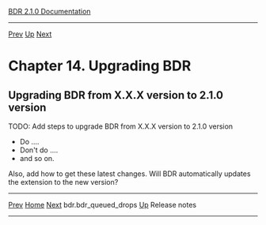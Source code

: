   [BDR 2.1.0 Documentation](README.md)                                                                 
  --------------------------------------------------------------- ---------------------------------- -- -----------------------------------------------------------------------
  [Prev](catalog-bdr-queued-drops.md "bdr.bdr_queued_drops")   [Up](manual.md)        [Next](releasenotes.md "Release notes")  


# Chapter 14. Upgrading BDR

## Upgrading BDR from X.X.X version to 2.1.0 version

TODO: Add steps to upgrade BDR from X.X.X version to 2.1.0 version

* Do ....
* Don't do ....
* and so on.

Also, add how to get these latest changes. Will BDR automatically updates the
extension to the new version?

  ----------------------------------------------- ----------------------------------- -----------------------------------
  [Prev](catalog-bdr-queued-drops.md)    [Home](README.md)    [Next](releasenotes.md) 
  bdr.bdr_queued_drops                                    [Up](manual.md)     Release notes
  ----------------------------------------------- ----------------------------------- -----------------------------------
